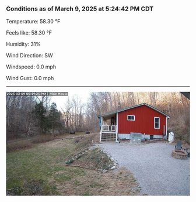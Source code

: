 ### Conditions as of March 9, 2025 at 5:24:42 PM CDT 

Temperature: 58.30 &deg;F

Feels like: 58.30 &deg;F

Humidity: 31%

Wind Direction: SW

Windspeed: 0.0 mph

Wind Gust: 0.0 mph

---

<img src="./images/latest.jpeg"/>

